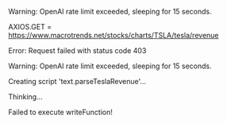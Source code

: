Warning: OpenAI rate limit exceeded, sleeping for 15 seconds.
  


AXIOS.GET = https://www.macrotrends.net/stocks/charts/TSLA/tesla/revenue
  


Error: Request failed with status code 403
  


Warning: OpenAI rate limit exceeded, sleeping for 15 seconds.
  


Creating script 'text.parseTeslaRevenue'...
  


Thinking...

Failed to execute writeFunction!

